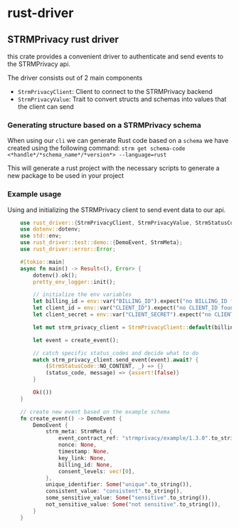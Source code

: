 # rust-driver

## STRMPrivacy rust driver

this crate provides a convenient driver to authenticate and send events to the
STRMPrivacy api.

The driver consists out of 2 main components
- `StrmPrivacyClient`: Client to connect to the STRMPrivacy backend
- `StrmPrivacyValue`: Trait to convert structs and schemas into values that the client can send

### Generating structure based on a STRMPrivacy schema
When using our `cli` we can generate Rust code based on a `schema` we have created using the following command:
`strm get schema-code <*handle*/*schema_name*/*version*> --language=rust`

This will generate a rust project with the necessary scripts to generate a new package to be used in your project

### Example usage
Using and initializing the STRMPrivacy client to send event data to our api.
```rust
    use rust_driver::{StrmPrivacyClient, StrmPrivacyValue, StrmStatusCode};
    use dotenv::dotenv;
    use std::env;
    use rust_driver::test::demo::{DemoEvent, StrmMeta};
    use rust_driver::error::Error;

    #[tokio::main]
    async fn main() -> Result<(), Error> {
        dotenv().ok();
        pretty_env_logger::init();

        // initialize the env variables
        let billing_id = env::var("BILLING_ID").expect("no BILLING_ID found in environment");
        let client_id = env::var("CLIENT_ID").expect("no CLIENT_ID found in environment");
        let client_secret = env::var("CLIENT_SECRET").expect("no CLIENT_SECRET found in environment");

        let mut strm_privacy_client = StrmPrivacyClient::default(billing_id, client_id, client_secret).await?;

        let event = create_event();

        // catch specific status_codes and decide what to do
        match strm_privacy_client.send_event(event).await? {
            (StrmStatusCode::NO_CONTENT, _) => {}
            (status_code, message) => {assert!(false)}
        }

        Ok(())
    }

    // create new event based on the example schema
    fn create_event() -> DemoEvent {
        DemoEvent {
            strm_meta: StrmMeta {
                event_contract_ref: "strmprivacy/example/1.3.0".to_string(),
                nonce: None,
                timestamp: None,
                key_link: None,
                billing_id: None,
                consent_levels: vec![0],
            },
            unique_identifier: Some("unique".to_string()),
            consistent_value: "consistent".to_string(),
            some_sensitive_value: Some("sensitive".to_string()),
            not_sensitive_value: Some("not sensitive".to_string()),
        }
    }
```
